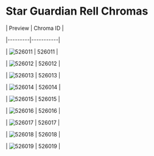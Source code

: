 # Star Guardian Rell Chromas


| Preview | Chroma ID |

|---------|-----------|

| ![526011](https://raw.communitydragon.org/latest/plugins/rcp-be-lol-game-data/global/default/v1/champion-chroma-images/526/526011.png) | 526011 |

| ![526012](https://raw.communitydragon.org/latest/plugins/rcp-be-lol-game-data/global/default/v1/champion-chroma-images/526/526012.png) | 526012 |

| ![526013](https://raw.communitydragon.org/latest/plugins/rcp-be-lol-game-data/global/default/v1/champion-chroma-images/526/526013.png) | 526013 |

| ![526014](https://raw.communitydragon.org/latest/plugins/rcp-be-lol-game-data/global/default/v1/champion-chroma-images/526/526014.png) | 526014 |

| ![526015](https://raw.communitydragon.org/latest/plugins/rcp-be-lol-game-data/global/default/v1/champion-chroma-images/526/526015.png) | 526015 |

| ![526016](https://raw.communitydragon.org/latest/plugins/rcp-be-lol-game-data/global/default/v1/champion-chroma-images/526/526016.png) | 526016 |

| ![526017](https://raw.communitydragon.org/latest/plugins/rcp-be-lol-game-data/global/default/v1/champion-chroma-images/526/526017.png) | 526017 |

| ![526018](https://raw.communitydragon.org/latest/plugins/rcp-be-lol-game-data/global/default/v1/champion-chroma-images/526/526018.png) | 526018 |

| ![526019](https://raw.communitydragon.org/latest/plugins/rcp-be-lol-game-data/global/default/v1/champion-chroma-images/526/526019.png) | 526019 |